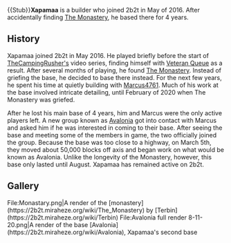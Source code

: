 {{Stub}}**Xapamaa** is a builder who joined 2b2t in May of 2016. After accidentally finding [The Monastery](https://2b2t.miraheze.org/wiki/The_Monastery), he based there for 4 years.

## History
Xapamaa joined 2b2t in May 2016. He played briefly before the start of [TheCampingRusher's](https://2b2t.miraheze.org/wiki/TheCampingRusher) video series, finding himself with [Veteran Queue](https://2b2t.miraheze.org/wiki/Veteran_Queue) as a result. After several months of playing, he found [The Monastery](https://2b2t.miraheze.org/wiki/The_Monastery). Instead of griefing the base, he decided to base there instead. For the next few years, he spent his time at quietly building with [Marcus4761](https://2b2t.miraheze.org/wiki/Marcus4761). Much of his work at the base involved intricate detailing, until February of 2020 when The Monastery was griefed.

After he lost his main base of 4 years, him and Marcus were the only active players left. A new group known as [Avalonia](https://2b2t.miraheze.org/wiki/Avalonia) got into contact with Marcus and asked him if he was interested in coming to their base. After seeing the base and meeting some of the members in game, the two officially joined the group. Because the base was too close to a highway, on March 5th, they moved about 50,000 blocks off axis and began work on what would be known as Avalonia. Unlike the longevity of the Monastery, however, this base only lasted until August.  Xapamaa has remained active on 2b2t.

## Gallery
<gallery>
File:Monastary.png|A render of the [monastery](https://2b2t.miraheze.org/wiki/The_Monastery) by [Terbin](https://2b2t.miraheze.org/wiki/Terbin)
File:Avalonia full render 8-11-20.png|A render of the base [Avalonia](https://2b2t.miraheze.org/wiki/Avalonia), Xapamaa's second base
</gallery>